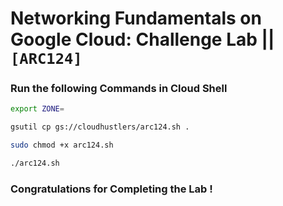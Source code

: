 # Networking Fundamentals on Google Cloud: Challenge Lab || `[ARC124]`

### Run the following Commands in Cloud Shell

```bash
export ZONE=
```

```bash
gsutil cp gs://cloudhustlers/arc124.sh .

sudo chmod +x arc124.sh

./arc124.sh
```

### Congratulations for Completing the Lab !
